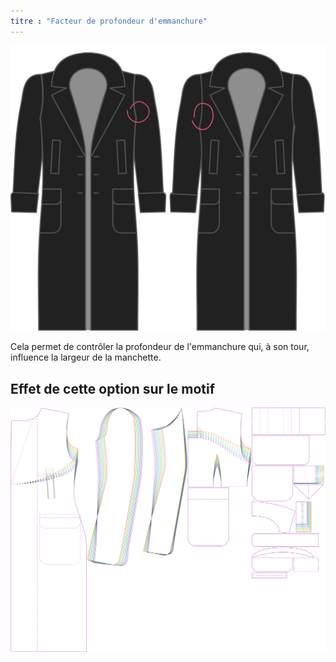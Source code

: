 ```yaml
---
titre : "Facteur de profondeur d'emmanchure"
---
```


![Hauteur de l'emmanchure](./armholedepthfactor.svg)

Cela permet de contrôler la profondeur de l'emmanchure qui, à son tour, influence la largeur de la manchette.

## Effet de cette option sur le motif

![Cette image montre l'effet de cette option en superposant plusieurs variantes qui ont une valeur différente pour cette option](carlton_armholedepthfactor_sample.svg "Effet de cette option sur le modèle")
